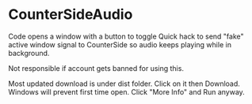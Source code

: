 # CounterSideAudio

Code opens a window with a button to toggle
Quick hack to send "fake" active window signal to CounterSide so audio keeps playing while in background.

Not responsible if account gets banned for using this. 

Most updated download is under dist folder. Click on it then Download. Windows will prevent first time open. Click "More Info" and Run anyway.